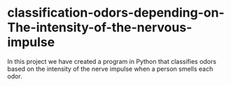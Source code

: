 # classification-odors-depending-on-The-intensity-of-the-nervous-impulse
In this project we have created a program in Python that classifies odors based on the intensity of the nerve impulse when a person smells each odor.
